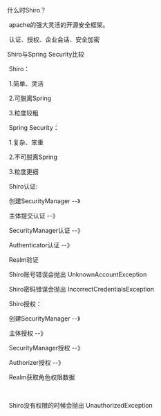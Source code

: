 什么时Shiro？

​	apache的强大灵活的开源安全框架。

​	认证、授权、企业会话、安全加密



Shiro与Spring Security比较

​	Shiro：

​		1.简单、灵活

​		2.可脱离Spring

​		3.粒度较粗

​	Spring Security：

​		1.复杂、笨重

​		2.不可脱离Spring

​		3.粒度更细



​	Shiro认证:

​		创建SecurityManager   --》

​		主体提交认证   --》 

​		SecurityManager认证   --》

​		Authenticator认证  --》

​		Realm验证



​                Shiro账号错误会抛出 UnknownAccountException

​		Shiro密码错误会抛出 IncorrectCredentialsException



​	Shiro授权：

​		创建SecurityManager --》

​		主体授权 --》

​		SecurityManager授权 --》

​		Authorizer授权 --》

​		Realm获取角色权限数据

​		

​		Shiro没有权限的时候会抛出 UnauthorizedException



​		